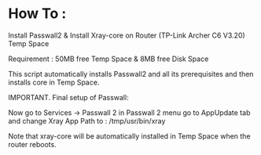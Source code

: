 
# How To :

Install Passwall2 & Install Xray-core on Router (TP-Link Archer C6 V3.20) Temp Space

Requirement : 50MB free Temp Space & 8MB free Disk Space

This script automatically installs Passwall2 and all its prerequisites and then installs core in Temp Space.

IMPORTANT. Final setup of Passwall:

Now go to Services -> Passwall 2 in Passwall 2 menu go to AppUpdate tab and change Xray App Path to : /tmp/usr/bin/xray

Note that xray-core will be automatically installed in Temp Space when the router reboots.



